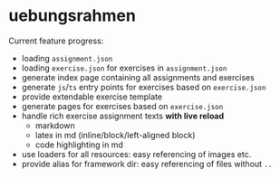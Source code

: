 # uebungsrahmen

Current feature progress:

- loading `assignment.json`
- loading `exercise.json` for exercises in `assignment.json`
- generate index page containing all assignments and exercises
- generate `js`/`ts` entry points for exercises based on `exercise.json`
- provide extendable exercise template
- generate pages for exercises based on `exercise.json`
- handle rich exercise assignment texts **with live reload**
  - markdown
  - latex in md (inline/block/left-aligned block)
  - code highlighting in md
- use loaders for all resources: easy referencing of images etc.
- provide alias for framework dir: easy referencing of files without `..`
